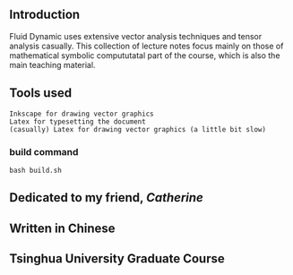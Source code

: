## Introduction
Fluid Dynamic uses extensive vector analysis techniques and tensor analysis casually. This collection of lecture notes
focus mainly on those of mathematical symbolic compututatal part of the course, which is also the main teaching material.

## Tools used
    Inkscape for drawing vector graphics
    Latex for typesetting the document
    (casually) Latex for drawing vector graphics (a little bit slow)
### build command
`bash build.sh`
    
## Dedicated to my friend, *Catherine*

## Written in Chinese

## Tsinghua University Graduate Course
    
